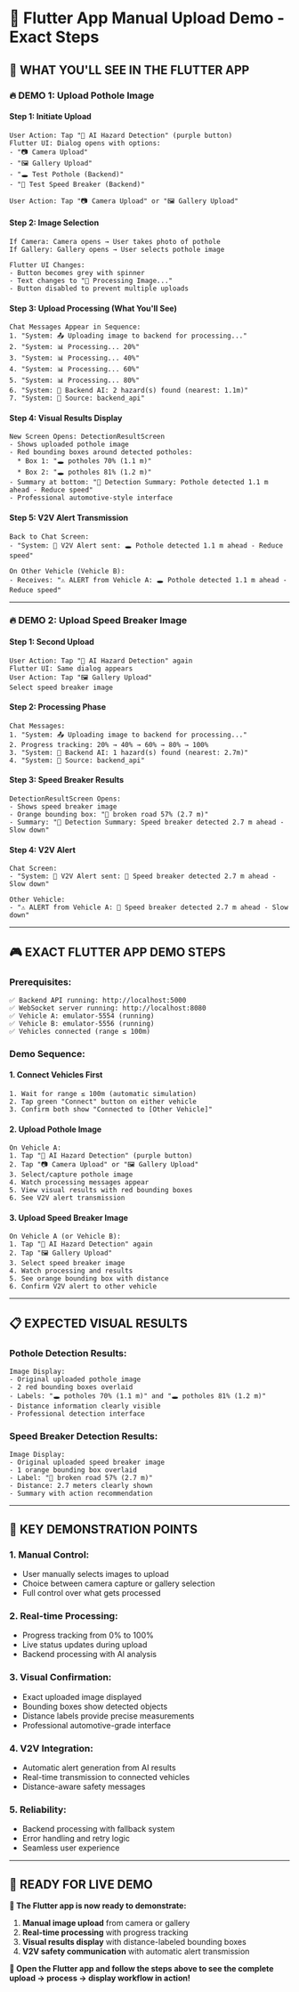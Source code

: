 # 📱 Flutter App Manual Upload Demo - Exact Steps

## 🎯 **WHAT YOU'LL SEE IN THE FLUTTER APP**

### **🔥 DEMO 1: Upload Pothole Image**

#### **Step 1: Initiate Upload**
```
User Action: Tap "🤖 AI Hazard Detection" (purple button)
Flutter UI: Dialog opens with options:
- "📷 Camera Upload"
- "🖼️ Gallery Upload" 
- "🕳️ Test Pothole (Backend)"
- "🚧 Test Speed Breaker (Backend)"

User Action: Tap "📷 Camera Upload" or "🖼️ Gallery Upload"
```

#### **Step 2: Image Selection**
```
If Camera: Camera opens → User takes photo of pothole
If Gallery: Gallery opens → User selects pothole image

Flutter UI Changes:
- Button becomes grey with spinner
- Text changes to "🔄 Processing Image..."
- Button disabled to prevent multiple uploads
```

#### **Step 3: Upload Processing (What You'll See)**
```
Chat Messages Appear in Sequence:
1. "System: 📤 Uploading image to backend for processing..."
2. "System: 📊 Processing... 20%"
3. "System: 📊 Processing... 40%"
4. "System: 📊 Processing... 60%"
5. "System: 📊 Processing... 80%"
6. "System: 🤖 Backend AI: 2 hazard(s) found (nearest: 1.1m)"
7. "System: 📡 Source: backend_api"
```

#### **Step 4: Visual Results Display**
```
New Screen Opens: DetectionResultScreen
- Shows uploaded pothole image
- Red bounding boxes around detected potholes:
  * Box 1: "🕳️ potholes 70% (1.1 m)"
  * Box 2: "🕳️ potholes 81% (1.2 m)"
- Summary at bottom: "🎯 Detection Summary: Pothole detected 1.1 m ahead - Reduce speed"
- Professional automotive-style interface
```

#### **Step 5: V2V Alert Transmission**
```
Back to Chat Screen:
- "System: 📡 V2V Alert sent: 🕳️ Pothole detected 1.1 m ahead - Reduce speed"

On Other Vehicle (Vehicle B):
- Receives: "⚠️ ALERT from Vehicle A: 🕳️ Pothole detected 1.1 m ahead - Reduce speed"
```

---

### **🔥 DEMO 2: Upload Speed Breaker Image**

#### **Step 1: Second Upload**
```
User Action: Tap "🤖 AI Hazard Detection" again
Flutter UI: Same dialog appears
User Action: Tap "🖼️ Gallery Upload"
Select speed breaker image
```

#### **Step 2: Processing Phase**
```
Chat Messages:
1. "System: 📤 Uploading image to backend for processing..."
2. Progress tracking: 20% → 40% → 60% → 80% → 100%
3. "System: 🤖 Backend AI: 1 hazard(s) found (nearest: 2.7m)"
4. "System: 📡 Source: backend_api"
```

#### **Step 3: Speed Breaker Results**
```
DetectionResultScreen Opens:
- Shows speed breaker image
- Orange bounding box: "🚧 broken road 57% (2.7 m)"
- Summary: "🎯 Detection Summary: Speed breaker detected 2.7 m ahead - Slow down"
```

#### **Step 4: V2V Alert**
```
Chat Screen:
- "System: 📡 V2V Alert sent: 🚧 Speed breaker detected 2.7 m ahead - Slow down"

Other Vehicle:
- "⚠️ ALERT from Vehicle A: 🚧 Speed breaker detected 2.7 m ahead - Slow down"
```

---

## 🎮 **EXACT FLUTTER APP DEMO STEPS**

### **Prerequisites:**
```
✅ Backend API running: http://localhost:5000
✅ WebSocket server running: http://localhost:8080
✅ Vehicle A: emulator-5554 (running)
✅ Vehicle B: emulator-5556 (running)
✅ Vehicles connected (range ≤ 100m)
```

### **Demo Sequence:**

#### **1. Connect Vehicles First**
```
1. Wait for range ≤ 100m (automatic simulation)
2. Tap green "Connect" button on either vehicle
3. Confirm both show "Connected to [Other Vehicle]"
```

#### **2. Upload Pothole Image**
```
On Vehicle A:
1. Tap "🤖 AI Hazard Detection" (purple button)
2. Tap "📷 Camera Upload" or "🖼️ Gallery Upload"
3. Select/capture pothole image
4. Watch processing messages appear
5. View visual results with red bounding boxes
6. See V2V alert transmission
```

#### **3. Upload Speed Breaker Image**
```
On Vehicle A (or Vehicle B):
1. Tap "🤖 AI Hazard Detection" again
2. Tap "🖼️ Gallery Upload"
3. Select speed breaker image
4. Watch processing and results
5. See orange bounding box with distance
6. Confirm V2V alert to other vehicle
```

---

## 📋 **EXPECTED VISUAL RESULTS**

### **Pothole Detection Results:**
```
Image Display:
- Original uploaded pothole image
- 2 red bounding boxes overlaid
- Labels: "🕳️ potholes 70% (1.1 m)" and "🕳️ potholes 81% (1.2 m)"
- Distance information clearly visible
- Professional detection interface
```

### **Speed Breaker Detection Results:**
```
Image Display:
- Original uploaded speed breaker image
- 1 orange bounding box overlaid
- Label: "🚧 broken road 57% (2.7 m)"
- Distance: 2.7 meters clearly shown
- Summary with action recommendation
```

---

## 🎯 **KEY DEMONSTRATION POINTS**

### **1. Manual Control:**
- User manually selects images to upload
- Choice between camera capture or gallery selection
- Full control over what gets processed

### **2. Real-time Processing:**
- Progress tracking from 0% to 100%
- Live status updates during upload
- Backend processing with AI analysis

### **3. Visual Confirmation:**
- Exact uploaded image displayed
- Bounding boxes show detected objects
- Distance labels provide precise measurements
- Professional automotive-grade interface

### **4. V2V Integration:**
- Automatic alert generation from AI results
- Real-time transmission to connected vehicles
- Distance-aware safety messages

### **5. Reliability:**
- Backend processing with fallback system
- Error handling and retry logic
- Seamless user experience

---

## 🚀 **READY FOR LIVE DEMO**

**🎯 The Flutter app is now ready to demonstrate:**

1. **Manual image upload** from camera or gallery
2. **Real-time processing** with progress tracking
3. **Visual results display** with distance-labeled bounding boxes
4. **V2V safety communication** with automatic alert transmission

**📱 Open the Flutter app and follow the steps above to see the complete upload → process → display workflow in action!**